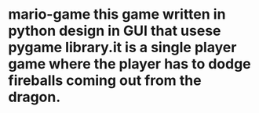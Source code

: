 # mario-game  this game written in python design in GUI that usese pygame library.it is a single player game where the player has to dodge fireballs coming out from the dragon.
